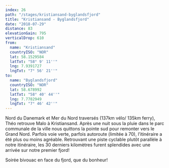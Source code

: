 ```yaml
---
index: 26
path: "/stages/kristiansand-byglandsfjord"
title: "Kristiansand - Byglandsfjord"
date: "2018-07-29"
distance: 83
elevationGain: 795
verticalDrop: 610
from:
  name: "Kristiansand"
  countryISO: "NOR"
  lat: 58.1529584
  latTxt: "58° 9' 11''"
  lng: 7.9391727
  lngTxt: "7° 56' 21''"
to:
  name: "Byglandsfjord"
  countryISO: "NOR"
  lat: 58.678992
  latTxt: "58° 40' 44''"
  lng: 7.7782949
  lngTxt: "7° 46' 42''"
---
```


Nord du Danemark et Mer du Nord traversés (137km vélo/ 135km ferry), Théo retrouve Malo à Kristiansand. Après une nuit sous la pluie dans le parc communale de la ville nous quittons la pointe sud pour remonter vers le Grand Nord. Parfois voie verte, parfois autoroute (limitée à 70), l’itinéraire a été plus ou moins agréable. Retrouvant une piste cyclable plutôt parallèle à notre itinéraire, les 30 derniers kilomètres furent splendides avec une arrivée sur notre premier fjord! 

Soirée bivouac en face du fjord, que du bonheur!
